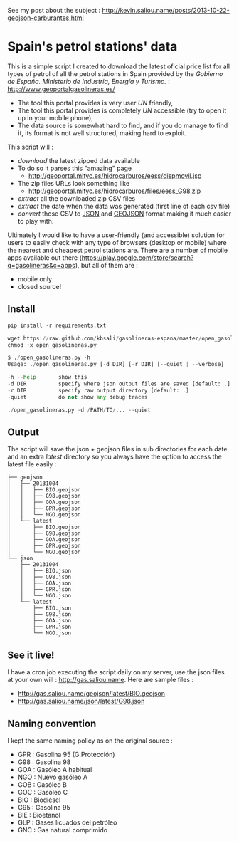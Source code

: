 See my post about the subject : http://kevin.saliou.name/posts/2013-10-22-geojson-carburantes.html

Spain's petrol stations' data
=============================

This is a simple script I created to download the latest oficial price list for all types of petrol of all the petrol stations in Spain provided by the *Gobierno de España. Ministerio de Industria, Energía y Turismo.* : http://www.geoportalgasolineras.es/

* The tool this portal provides is very user *UN* friendly,
* The tool this portal provides is completely *UN* accessible (try to open it up in your mobile phone),
* The data source is somewhat hard to find, and if you do manage to find it, its format is not well structured, making hard to exploit.

This script will :

* *download* the latest zipped data available
 * To do so it parses this "amazing" page
   * http://geoportal.mityc.es/hidrocarburos/eess/dispmovil.jsp
 * The zip files URLs look something like
   * http://geoportal.mityc.es/hidrocarburos/files/eess_G98.zip
* *extract* all the downloaded zip CSV files
 * *extract* the date when the data was generated (first line of each csv file)
* *convert* those CSV to [JSON](http://www.json.org/) and [GEOJSON](http://geojson.org/) format making it much easier to play with.

Ultimately I would like to have a user-friendly (and accessible) solution for users to easily check with any type of browsers (desktop or mobile) where the nearest and cheapest petrol stations are. There are a number of mobile apps available out there (https://play.google.com/store/search?q=gasolineras&c=apps), but all of them are :
* mobile only
* closed source!

Install
-------

```python
pip install -r requirements.txt

wget https://raw.github.com/kbsali/gasolineras-espana/master/open_gasolineras.py
chmod +x open_gasolineras.py

$ ./open_gasolineras.py -h
Usage: ./open_gasolineras.py [-d DIR] [-r DIR] [--quiet | --verbose]

-h --help       show this
-d DIR          specify where json output files are saved [default: .]
-r DIR          specify raw output directory [default: .]
-quiet          do not show any debug traces

./open_gasolineras.py -d /PATH/TO/... --quiet

```

Output
-------

The script will save the json + geojson files in sub directories for each date and an extra *latest* directory so you always have the option to access the latest file easily :

```
├── geojson
│   ├── 20131004
│   │   ├── BIO.geojson
│   │   ├── G98.geojson
│   │   ├── GOA.geojson
│   │   ├── GPR.geojson
│   │   └── NGO.geojson
│   └── latest
│       ├── BIO.geojson
│       ├── G98.geojson
│       ├── GOA.geojson
│       ├── GPR.geojson
│       └── NGO.geojson
└── json
    ├── 20131004
    │   ├── BIO.json
    │   ├── G98.json
    │   ├── GOA.json
    │   ├── GPR.json
    │   └── NGO.json
    └── latest
        ├── BIO.json
        ├── G98.json
        ├── GOA.json
        ├── GPR.json
        └── NGO.json
```

See it live!
------------

I have a cron job executing the script daily on my server, use the json files at your own will : http://gas.saliou.name.
Here are sample files :
* http://gas.saliou.name/geojson/latest/BIO.geojson
* http://gas.saliou.name/json/latest/G98.json

Naming convention
-----------------

I kept the same naming policy as on the original source :
* GPR : Gasolina 95 (G.Protección)
* G98 : Gasolina 98
* GOA : Gasóleo A habitual
* NGO : Nuevo gasóleo A
* GOB : Gasóleo B
* GOC : Gasóleo C
* BIO : Biodiésel
* G95 : Gasolina 95
* BIE : Bioetanol
* GLP : Gases licuados del petróleo
* GNC : Gas natural comprimido